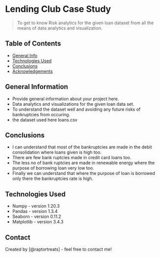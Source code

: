 # Lending Club Case Study
> To get to know Risk analytics for the given loan dataset from all the means of data analytics and visualization.


## Table of Contents
* [General Info](#general-information)
* [Technologies Used](#technologies-used)
* [Conclusions](#conclusions)
* [Acknowledgements](#acknowledgements)


## General Information
- Provide general information about your project here.
- Data analytics and visualizations for the given loan data set.
- To understand the dataset well and avoiding any future risks of bankruptcies from occuring.
- the dataset used here loans.csv



## Conclusions
- I can understand that most of the bankruptcies are made in the debit consolidation where loans given is high too.
- There are few bank ruptcies made in credit card loans too.
- The less no of bank ruptcies are made in renewable energy where the purpose of borrowing loan very low too.
- Finally we can understand that where the purpose of loan is borrowed only there the bankruptcies rate is high.


## Technologies Used
- Numpy - version 1.20.3
- Pandas - version 1.3.4
- Seaborn - version 0.11.2
- Matplotlib - version 3.4.3




## Contact
Created by [@raptortreats] - feel free to contact me!


